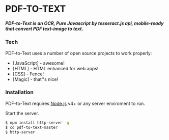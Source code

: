 # PDF-TO-TEXT

##### PDF-to-Text is an OCR, Pure Javascript by tesseract.js api, mobile-ready that convert PDF text-image to text.

### Tech

PDF-to-Text uses a number of open source projects to work properly:

* [JavaScript] - awesome!
* [HTML] - HTML enhanced for web apps!
* [CSS] - Fence!
* [Magic] - that''s nice!

### Installation

PDF-to-Text requires [Node.js](https://nodejs.org/) v4+ or any server enviroment to run.

Start the server.

```sh
$ npm install http-server -g
$ cd pdf-to-text-master
$ http-server
```
